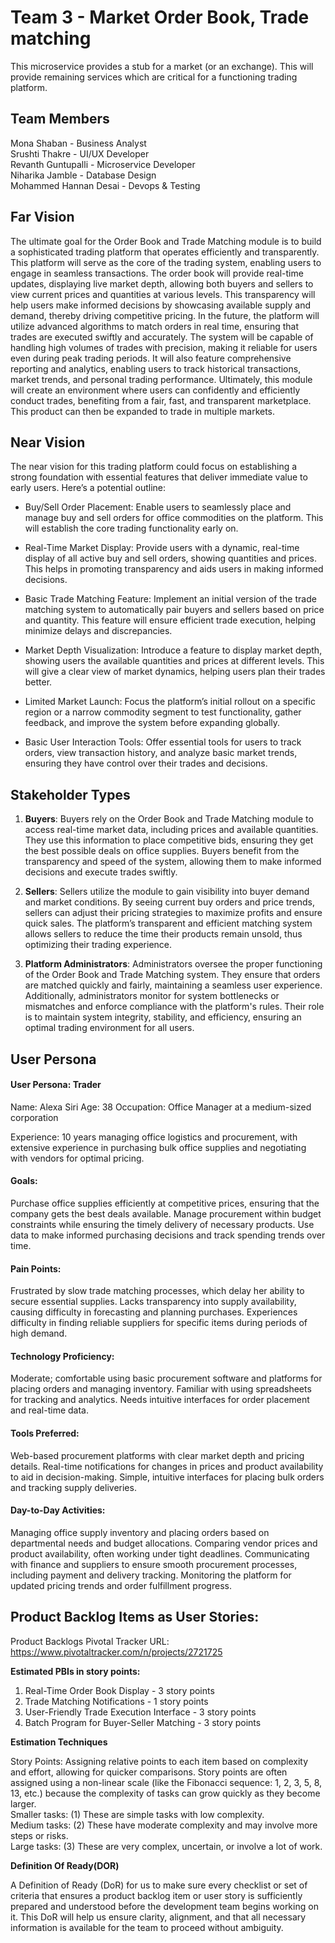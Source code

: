 # Team 3 - Market Order Book, Trade matching
This microservice provides a stub for a market (or an exchange). This will provide remaining services which are critical for a functioning trading platform.

**Team Members** 
---------------------------------------------------------------------------------------------------------------------------


Mona Shaban - Business Analyst \
Srushti Thakre - UI/UX Developer \
Revanth Guntupalli - Microservice Developer \
Niharika Jamble - Database Design \
Mohammed Hannan Desai - Devops & Testing 

**Far Vision** 
---------------------------------------------------------------------------------------------------------------------------


The ultimate goal for the Order Book and Trade Matching module is to build a sophisticated trading platform that operates efficiently and transparently. This platform will serve as the core of the trading system, enabling users to engage in seamless transactions. The order book will provide real-time updates, displaying live market depth, allowing both buyers and sellers to view current prices and quantities at various levels. This transparency will help users make informed decisions by showcasing available supply and demand, thereby driving competitive pricing.
In the future, the platform will utilize advanced algorithms to match orders in real time, ensuring that trades are executed swiftly and accurately. The system will be capable of handling high volumes of trades with precision, making it reliable for users even during peak trading periods. It will also feature comprehensive reporting and analytics, enabling users to track historical transactions, market trends, and personal trading performance. Ultimately, this module will create an environment where users can confidently and efficiently conduct trades, benefiting from a fair, fast, and transparent marketplace.
This product can then be expanded to trade in multiple markets.


**Near Vision**
---------------------------------------------------------------------------------------------------------------------------

The near vision for this trading platform could focus on establishing a strong foundation with essential features that deliver immediate value to early users. Here’s a potential outline:

- Buy/Sell Order Placement: Enable users to seamlessly place and manage buy and sell orders for office commodities on the platform. This will establish the core trading functionality early on.

- Real-Time Market Display: Provide users with a dynamic, real-time display of all active buy and sell orders, showing quantities and prices. This helps in promoting transparency and aids users in making informed decisions.

- Basic Trade Matching Feature: Implement an initial version of the trade matching system to automatically pair buyers and sellers based on price and quantity. This feature will ensure efficient trade execution, helping minimize delays and discrepancies.

- Market Depth Visualization: Introduce a feature to display market depth, showing users the available quantities and prices at different levels. This will give a clear view of market dynamics, helping users plan their trades better.

- Limited Market Launch: Focus the platform’s initial rollout on a specific region or a narrow commodity segment to test functionality, gather feedback, and improve the system before expanding globally.

- Basic User Interaction Tools: Offer essential tools for users to track orders, view transaction history, and analyze basic market trends, ensuring they have control over their trades and decisions.

**Stakeholder Types**
---------------------------------------------------------------------------------------------------------------------------

1. **Buyers**: Buyers rely on the Order Book and Trade Matching module to access real-time market data, including prices and available quantities. They use this information to place competitive bids, ensuring they get the best possible deals on office supplies. Buyers benefit from the transparency and speed of the system, allowing them to make informed decisions and execute trades swiftly.

2. **Sellers**: Sellers utilize the module to gain visibility into buyer demand and market conditions. By seeing current buy orders and price trends, sellers can adjust their pricing strategies to maximize profits and ensure quick sales. The platform’s transparent and efficient matching system allows sellers to reduce the time their products remain unsold, thus optimizing their trading experience.

3. **Platform Administrators**: Administrators oversee the proper functioning of the Order Book and Trade Matching system. They ensure that orders are matched quickly and fairly, maintaining a seamless user experience. Additionally, administrators monitor for system bottlenecks or mismatches and enforce compliance with the platform's rules. Their role is to maintain system integrity, stability, and efficiency, ensuring an optimal trading environment for all users.


**User Persona**
---------------------------------------------------------------------------------------------------------------------------

#### User Persona: Trader

Name: Alexa Siri
Age: 38
Occupation: Office Manager at a medium-sized corporation
  
  Experience:
10 years managing office logistics and procurement, with extensive experience in purchasing bulk office supplies and negotiating with vendors for optimal pricing.
#### Goals:
Purchase office supplies efficiently at competitive prices, ensuring that the company gets the best deals available.
Manage procurement within budget constraints while ensuring the timely delivery of necessary products.
Use data to make informed purchasing decisions and track spending trends over time.


#### Pain Points:
Frustrated by slow trade matching processes, which delay her ability to secure essential supplies.
Lacks transparency into supply availability, causing difficulty in forecasting and planning purchases.
Experiences difficulty in finding reliable suppliers for specific items during periods of high demand.


#### Technology Proficiency:
Moderate; comfortable using basic procurement software and platforms for placing orders and managing inventory. Familiar with using spreadsheets for tracking and analytics. Needs intuitive interfaces for order placement and real-time data.

#### Tools Preferred:
Web-based procurement platforms with clear market depth and pricing details.
Real-time notifications for changes in prices and product availability to aid in decision-making.
Simple, intuitive interfaces for placing bulk orders and tracking supply deliveries.


#### Day-to-Day Activities:
Managing office supply inventory and placing orders based on departmental needs and budget allocations.
Comparing vendor prices and product availability, often working under tight deadlines.
Communicating with finance and suppliers to ensure smooth procurement processes, including payment and delivery tracking.
Monitoring the platform for updated pricing trends and order fulfillment progress.



**Product Backlog Items as User Stories:**
---------------------------------------------------------------------------------------------------------------------------

Product Backlogs Pivotal Tracker URL: https://www.pivotaltracker.com/n/projects/2721725

**Estimated PBIs in story points:**

1. Real-Time Order Book Display - 3 story points
2. Trade Matching Notifications - 1 story points
3. User-Friendly Trade Execution Interface - 3 story points
4. Batch Program for Buyer-Seller Matching - 3 story points

**Estimation Techniques**

Story Points: Assigning relative points to each item based on complexity and effort, allowing for quicker comparisons.
Story points are often assigned using a non-linear scale (like the Fibonacci sequence: 1, 2, 3, 5, 8, 13, etc.) because the complexity of tasks can grow quickly as they become larger.\
Smaller tasks: (1) These are simple tasks with low complexity.\
Medium tasks: (2) These have moderate complexity and may involve more steps or risks.\
Large tasks: (3) These are very complex, uncertain, or involve a lot of work.

**Definition Of Ready(DOR)**

A Definition of Ready (DoR) for us to make sure every checklist or set of criteria that ensures a product backlog item or user story is sufficiently prepared and understood before the development team begins working on it. This DoR will help us ensure clarity, alignment, and that all necessary information is available for the team to proceed without ambiguity.



